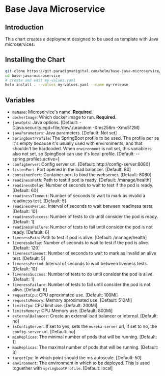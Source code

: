 # Base Java Microservice

## Introduction
This chart creates a deployment designed to be used as template with Java microservices.

## Installing the Chart
```bash
git clone https://git.paradigmadigital.com/helm/base-java-microservice/
cd base-java-microservice
# create and edit my-values.yaml
helm install . --values my-values.yaml --name my-release
```

## Variables

* `msName`: Microservice's name. **Required**.
* `dockerImage`: Which docker image to run. **Required**.
* `javaOpts`: Java options. [Default: -Djava.security.egd=file:/dev/./urandom -Xms256m -Xmx512M]
* `javaParameters`: Java parameters. [Default: Not set]
* `springbootProfile`: The SpringBoot profile to be used. The profile per se it's empty because it's usually used with environments, and that shouldn't be hardcoded. When `environment` is not set, this variable is also not set, so SpingBoot can use it's local profile. [Default: --spring.profiles.active=]
* `configServer`: Config server url. [Default: http://config-server:8080]
* `listenPort`: Port opened in the load balancer. [Default: 80]
* `containerPort`: Container port to bind the webserver. [Default: 8080]
* `readinessPath`: Path to test if pod is ready. [Default: /manage/health]
* `readinessDelay`: Number of seconds to wait to test if the pod is ready. [Default: 60]
* `readinessTimeout`: Number of seconds to wait to mark as invalid a readiness test. [Default: 5]
* `readinessPeriod`: Interval of seconds to wait between readiness tests. [Default: 10]
* `readinessSuccess`: Number of tests to do until consider the pod is ready. [Default: 1]
* `readinessFailure`: Number of tests to fail until consider the pod is not ready. [Default: 6]
* `livenessPath`: Path to test if pod is alive. [Default: /manage/health]
* `livenessDelay`: Number of seconds to wait to test if the pod is alive. [Default: 120]
* `livenessTimeout`: Number of seconds to wait to mark as invalid an alive test. [Default: 5]
* `livenessPeriod`: Interval of seconds to wait between liveness tests. [Default: 10]
* `livenessSuccess`: Number of tests to do until consider the pod is alive. [Default: 1]
* `livenessFailure`: Number of tests to fail until consider the pod is not alive. [Default: 6]
* `requestsCpu`: CPU aproximated use. [Default: 100Mi]
* `requestsMemory`: Memory aproximated use. [Default: 512Mi]
* `limitsCpu`: CPU limit use. [Default: 200Mi]
* `limitsMemory`: CPU Memory use. [Default: 800Mi]
* `externalBalancer`: Create an external load balancer or internal. [Default: no]
* `isConfigServer`: If set to yes, sets the `eureka-server` url, if set to no, the `config-server` url. [Default: no]
* `minReplicas`: The minimal number of pods that will be running. [Default: 1]
* `maxReplicas`: The maximal number of pods that will be running. [Default: 3]
* `targetCpu`: In which point should the ms autoscale. [Default: 50]
* `environment`: The environment in which to be deployed. This is used toguether with `springbootProfile`. [Default: local]

